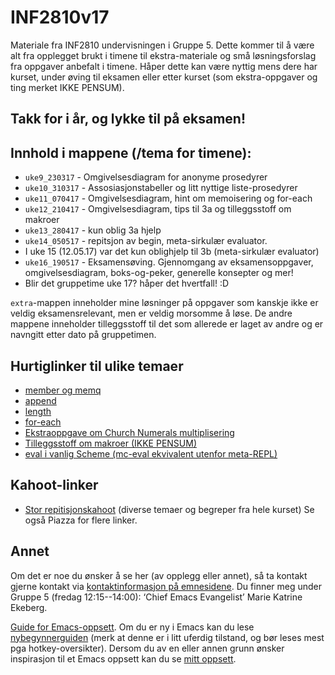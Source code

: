 # INF2810v17
Materiale fra INF2810 undervisningen i Gruppe 5. Dette kommer til å være alt fra opplegget brukt i timene til ekstra-materiale og små løsningsforslag fra oppgaver anbefalt i timene. Håper dette kan være nyttig mens dere har kurset, under øving til eksamen eller etter kurset (som ekstra-oppgaver og ting merket IKKE PENSUM). 


## Takk for i år, og lykke til på eksamen!


## Innhold i mappene (/tema for timene): 
* `uke9_230317` - Omgivelsesdiagram for anonyme prosedyrer
* `uke10_310317` - Assosiasjonstabeller og litt nyttige liste-prosedyrer
* `uke11_070417` - Omgivelsesdiagram, hint om memoisering og for-each
* `uke12_210417` - Omgivelsesdiagram, tips til 3a og tilleggsstoff om makroer
* `uke13_280417` - kun oblig 3a hjelp
* `uke14_050517` - repitsjon av begin, meta-sirkulær evaluator.
* I uke 15 (12.05.17) var det kun oblighjelp til 3b (meta-sirkulær evaluator)
* `uke16_190517` - Eksamensøving. Gjennomgang av eksamensoppgaver, omgivelsesdiagram, boks-og-peker, generelle konsepter og mer!
* Blir det gruppetime uke 17? håper det hvertfall! :D 

`extra`-mappen inneholder mine løsninger på oppgaver som kanskje ikke er veldig eksamensrelevant, men er veldig morsomme å løse. 
De andre mappene inneholder tilleggsstoff til det som allerede er laget av andre og er navngitt etter dato på gruppetimen.



## Hurtiglinker til ulike temaer
* [member og memq](https://github.com/markydawn/INF2810v17/tree/master/uke10_310317#sp%C3%B8rsm%C3%A5l-fra-forrige-time-er-ikke-member-innebygget)
* [append](https://github.com/markydawn/INF2810v17/tree/master/uke10_310317#append)
* [length](https://github.com/markydawn/INF2810v17/tree/master/uke10_310317#length)
* [for-each](https://github.com/markydawn/INF2810v17/tree/master/uke11_070417#for-each)
* [Ekstraoppgave om Church Numerals multiplisering](https://github.com/markydawn/INF2810v17/tree/master/uke11_070417#utvidelse-av-church-numerals-med-en-multiply-operasjon)
* [Tilleggsstoff om makroer (IKKE PENSUM)](https://github.com/markydawn/INF2810v17/tree/master/uke12_210417#tilleggsstoff-om-makroer-ikke-pensum)
* [eval i vanlig Scheme (mc-eval ekvivalent utenfor meta-REPL)](https://github.com/markydawn/INF2810v17/tree/master/uke14_050517#side-sp%C3%B8rsm%C3%A5l-har-vi-en-eval-prosedyre-i-scheme-siden-vi-har-det-i-meta-evaluatoren) 


## Kahoot-linker
* [Stor repitisjonskahoot](https://play.kahoot.it/#/k/6fc7868e-ebd2-4326-ae25-61ec46c84044) (diverse temaer og begreper fra hele kurset)
Se også Piazza for flere linker. 


## Annet

Om det er noe du ønsker å se her (av opplegg eller annet), så ta kontakt gjerne kontakt via [kontaktinformasjon på emnesidene](http://www.uio.no/studier/emner/matnat/ifi/INF2810/v17/kontakt.html). Du finner meg under Gruppe 5 (fredag 12:15--14:00): ‘Chief Emacs Evangelist’ Marie Katrine Ekeberg. 

[Guide for Emacs-oppsett](http://folk.uio.no/mariuek/inf2810/emacs-setup.html). Om du er ny i Emacs kan du lese [nybegynnerguiden](http://folk.uio.no/mariuek/inf2810/emacs101.html) (merk at denne er i litt uferdig tilstand, og bør leses mest pga hotkey-oversikter). Dersom du av en eller annen grunn ønsker inspirasjon til et Emacs oppsett kan du se [mitt oppsett](https://github.com/markydawn/.emacs.d).

